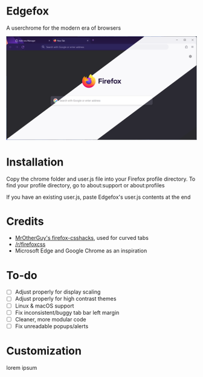 # Edgefox
A userchrome for the modern era of browsers

![Promo image](promo-image.png)

# Installation
Copy the chrome folder and user.js file into your Firefox profile directory. To find your profile directory, go to about:support or about:profiles

If you have an existing user.js, paste Edgefox's user.js contents at the end

# Credits
* [MrOtherGuy's firefox-csshacks](https://github.com/MrOtherGuy/firefox-csshacks), used for curved tabs
* [/r/firefoxcss](https://reddit.com/r/firefoxcss/)
* Microsoft Edge and Google Chrome as an inspiration

# To-do
- [ ] Adjust properly for display scaling
- [ ] Adjust properly for high contrast themes
- [ ] Linux & macOS support
- [ ] Fix inconsistent/buggy tab bar left margin
- [ ] Cleaner, more modular code
- [ ] Fix unreadable popups/alerts

# Customization
lorem ipsum

